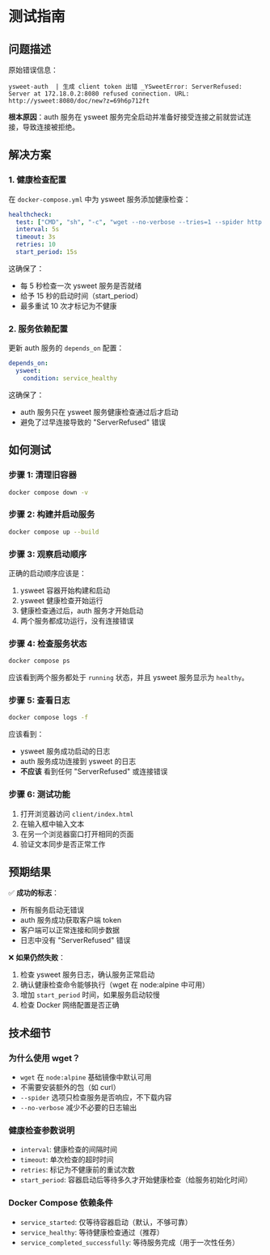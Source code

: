 # 测试指南

## 问题描述

原始错误信息：
```
ysweet-auth  | 生成 client token 出错 _YSweetError: ServerRefused: Server at 172.18.0.2:8080 refused connection. URL: http://ysweet:8080/doc/new?z=69h6p712ft
```

**根本原因**：auth 服务在 ysweet 服务完全启动并准备好接受连接之前就尝试连接，导致连接被拒绝。

## 解决方案

### 1. 健康检查配置
在 `docker-compose.yml` 中为 ysweet 服务添加健康检查：

```yaml
healthcheck:
  test: ["CMD", "sh", "-c", "wget --no-verbose --tries=1 --spider http://localhost:8080/ || exit 1"]
  interval: 5s
  timeout: 3s
  retries: 10
  start_period: 15s
```

这确保了：
- 每 5 秒检查一次 ysweet 服务是否就绪
- 给予 15 秒的启动时间（start_period）
- 最多重试 10 次才标记为不健康

### 2. 服务依赖配置
更新 auth 服务的 `depends_on` 配置：

```yaml
depends_on:
  ysweet:
    condition: service_healthy
```

这确保了：
- auth 服务只在 ysweet 服务健康检查通过后才启动
- 避免了过早连接导致的 "ServerRefused" 错误

## 如何测试

### 步骤 1: 清理旧容器
```bash
docker compose down -v
```

### 步骤 2: 构建并启动服务
```bash
docker compose up --build
```

### 步骤 3: 观察启动顺序
正确的启动顺序应该是：
1. ysweet 容器开始构建和启动
2. ysweet 健康检查开始运行
3. 健康检查通过后，auth 服务才开始启动
4. 两个服务都成功运行，没有连接错误

### 步骤 4: 检查服务状态
```bash
docker compose ps
```

应该看到两个服务都处于 `running` 状态，并且 ysweet 服务显示为 `healthy`。

### 步骤 5: 查看日志
```bash
docker compose logs -f
```

应该看到：
- ysweet 服务成功启动的日志
- auth 服务成功连接到 ysweet 的日志
- **不应该** 看到任何 "ServerRefused" 或连接错误

### 步骤 6: 测试功能
1. 打开浏览器访问 `client/index.html`
2. 在输入框中输入文本
3. 在另一个浏览器窗口打开相同的页面
4. 验证文本同步是否正常工作

## 预期结果

✅ **成功的标志**：
- 所有服务启动无错误
- auth 服务成功获取客户端 token
- 客户端可以正常连接和同步数据
- 日志中没有 "ServerRefused" 错误

❌ **如果仍然失败**：
1. 检查 ysweet 服务日志，确认服务正常启动
2. 确认健康检查命令能够执行（wget 在 node:alpine 中可用）
3. 增加 `start_period` 时间，如果服务启动较慢
4. 检查 Docker 网络配置是否正确

## 技术细节

### 为什么使用 wget？
- `wget` 在 `node:alpine` 基础镜像中默认可用
- 不需要安装额外的包（如 curl）
- `--spider` 选项只检查服务是否响应，不下载内容
- `--no-verbose` 减少不必要的日志输出

### 健康检查参数说明
- `interval`: 健康检查的间隔时间
- `timeout`: 单次检查的超时时间
- `retries`: 标记为不健康前的重试次数
- `start_period`: 容器启动后等待多久才开始健康检查（给服务初始化时间）

### Docker Compose 依赖条件
- `service_started`: 仅等待容器启动（默认，不够可靠）
- `service_healthy`: 等待健康检查通过（推荐）
- `service_completed_successfully`: 等待服务完成（用于一次性任务）
